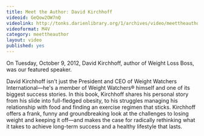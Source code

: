 ```yaml
---
title: Meet the Author: David Kirchhoff
videoid: GeQow2OW7nQ
videolink: http://tonks.darienlibrary.org/1/archives/video/meettheauthor/20121009_david_kirchhoff.m4v
videoformat: M4V
category: meettheauthor
layout: video
published: yes
---
```


On Tuesday, October 9, 2012, David Kirchhoff, author of Weight Loss Boss, was our featured speaker.

David Kirchhoff isn't just the President and CEO of Weight Watchers International—he's a member of Weight Watchers® himself and one of its biggest success stories. In this book, Kirchhoff shares his personal story from his slide into full-fledged obesity, to his struggles managing his relationship with food and finding an exercise regimen that sticks. Kirchhoff offers a frank, funny and groundbreaking look at the challenges to losing weight and keeping it off—and makes the case for radically rethinking what it takes to achieve long-term success and a healthy lifestyle that lasts.